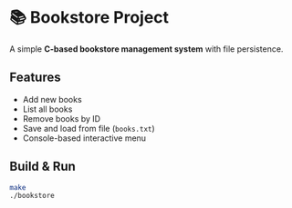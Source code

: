 # 📚 Bookstore Project

A simple **C-based bookstore management system** with file persistence.

## Features
- Add new books
- List all books
- Remove books by ID
- Save and load from file (`books.txt`)
- Console-based interactive menu

## Build & Run
```bash
make
./bookstore
